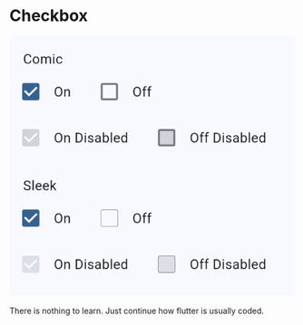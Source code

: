 # Checkbox

![Checkbox](../images/checkbox.jpg)

There is nothing to learn. Just continue how flutter is usually coded.
